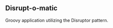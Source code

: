 Disrupt-o-matic
------------------------------------

Groovy application utilizing the Disruptor pattern.
